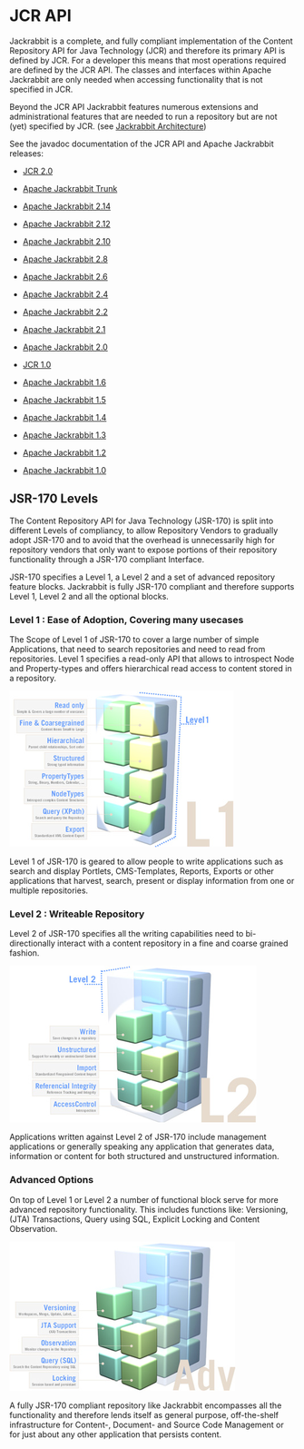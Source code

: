<!--
   Licensed to the Apache Software Foundation (ASF) under one or more
   contributor license agreements.  See the NOTICE file distributed with
   this work for additional information regarding copyright ownership.
   The ASF licenses this file to You under the Apache License, Version 2.0
   (the "License"); you may not use this file except in compliance with
   the License.  You may obtain a copy of the License at

       http://www.apache.org/licenses/LICENSE-2.0

   Unless required by applicable law or agreed to in writing, software
   distributed under the License is distributed on an "AS IS" BASIS,
   WITHOUT WARRANTIES OR CONDITIONS OF ANY KIND, either express or implied.
   See the License for the specific language governing permissions and
   limitations under the License.
-->

JCR API
=======
Jackrabbit is a complete, and fully compliant implementation of  the Content Repository API for Java Technology (JCR)
and therefore its primary API is defined by JCR. For a developer this means that most operations required are defined by
the JCR API. The classes and interfaces within Apache Jackrabbit are only needed when accessing functionality that is
not specified in JCR.

Beyond the JCR API Jackrabbit features numerous extensions and administrational features that are needed to run a
repository  but are not (yet) specified by JCR. (see [Jackrabbit Architecture](jackrabbit-architecture.html))

See the javadoc documentation of the JCR API and Apache Jackrabbit releases:

* [JCR 2.0](https://docs.adobe.com/docs/en/spec/javax.jcr/javadocs/jcr-2.0)
* [Apache Jackrabbit Trunk](http://jackrabbit.apache.org/api/trunk/)
* [Apache Jackrabbit 2.14](http://jackrabbit.apache.org/api/2.14/)
* [Apache Jackrabbit 2.12](http://jackrabbit.apache.org/api/2.12/)
* [Apache Jackrabbit 2.10](http://jackrabbit.apache.org/api/2.10/)
* [Apache Jackrabbit 2.8](http://jackrabbit.apache.org/api/2.8/)
* [Apache Jackrabbit 2.6](http://jackrabbit.apache.org/api/2.6/)
* [Apache Jackrabbit 2.4](http://jackrabbit.apache.org/api/2.4/)
* [Apache Jackrabbit 2.2](http://jackrabbit.apache.org/api/2.2/)
* [Apache Jackrabbit 2.1](http://jackrabbit.apache.org/api/2.1/)
* [Apache Jackrabbit 2.0](http://jackrabbit.apache.org/api/2.0/)


* [JCR 1.0](http://www.day.com/maven/jsr170/javadocs/jcr-1.0/)
* [Apache Jackrabbit 1.6](http://jackrabbit.apache.org/api/1.6/)
* [Apache Jackrabbit 1.5](http://jackrabbit.apache.org/api/1.5/)
* [Apache Jackrabbit 1.4](http://jackrabbit.apache.org/api/1.4/)
* [Apache Jackrabbit 1.3](http://jackrabbit.apache.org/api/1.3/)
* [Apache Jackrabbit 1.2](http://jackrabbit.apache.org/api/1.2.3/)
* [Apache Jackrabbit 1.0](http://jackrabbit.apache.org/api-1/)

JSR-170 Levels
--------------
The Content Repository API for Java Technology (JSR-170) is split into different Levels of compliancy, to allow
Repository Vendors to gradually adopt JSR-170 and to avoid that the overhead is unnecessarily high for repository
vendors that only want to expose portions of their repository functionality through a JSR-170 compliant Interface.

JSR-170 specifies a Level 1, a Level 2 and a set of advanced repository feature blocks. Jackrabbit is fully JSR-170
compliant and therefore supports Level 1, Level 2 and all the optional blocks.

### Level 1 : Ease of Adoption, Covering many usecases
The Scope of Level 1 of JSR-170 to cover a large number of simple  Applications, that need to search repositories and
need to read  from repositories. Level 1 specifies a read-only API that allows to  introspect Node and Property-types
and offers hierarchical read access to content stored in a repository.

![Level 1](jcr-level-1.jpg)

Level 1 of JSR-170 is geared to allow people to write  applications such as search and display Portlets,
CMS-Templates, Reports, Exports or other applications  that harvest, search, present or display information  from one
or multiple repositories.

### Level 2 : Writeable Repository
Level 2 of JSR-170 specifies all the writing  capabilities need to bi-directionally interact with a content repository
in a fine and coarse grained  fashion.

![Level 2](jcr-level-2.jpg)

Applications written against Level 2 of JSR-170 include management applications or generally speaking any  application
that generates data, information or content for both structured and unstructured information.

### Advanced Options
On top of Level 1 or Level 2 a number of functional  block serve for more advanced repository functionality. This
includes functions like: Versioning, (JTA) Transactions, Query using SQL, Explicit  Locking and Content Observation.

![Advanced](jcr-level-adv.jpg)

A fully JSR-170 compliant repository like Jackrabbit encompasses all the functionality and therefore lends itself as
general purpose, off-the-shelf  infrastructure for Content-, Document- and Source Code Management or for just about any
other application that persists content.